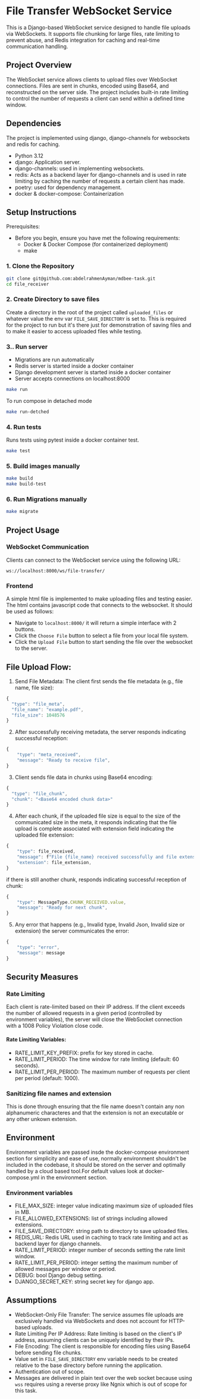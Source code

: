 # File Transfer WebSocket Service

This is a Django-based WebSocket service designed to handle file uploads via WebSockets. It supports file chunking for large files, rate limiting to prevent abuse, and Redis integration for caching and real-time communication handling.
## Project Overview
The WebSocket service allows clients to upload files over WebSocket connections. Files are sent in chunks, encoded using Base64, and reconstructed on the server side. The project includes built-in rate limiting to control the number of requests a client can send within a defined time window.
## Dependencies
The project is implemented using django, django-channels for websockets and redis for caching.
- Python 3.12
- django: Application server.
- django-channels: used in implementing websockets.
- redis: Acts as a backend layer for django-channels and is used in rate limiting by caching the number of requests a certain client has made.
- poetry: used for dependency management.
- docker & docker-compose: Containerization
## Setup Instructions
Prerequisites:
- Before you begin, ensure you have met the following requirements:
  - Docker & Docker Compose (for containerized deployment)
  - make
### 1. Clone the Repository
```bash
git clone git@github.com:abdelrahmenAyman/mdbee-task.git
cd file_receiver
```
### 2. Create Directory to save files
Create a directory in the root of the project called `uploaded_files` or whatever value the env var `FILE_SAVE_DIRECTORY` is set to. This is required for the project to run but it's there just for demonstration of saving files and to make it easier to access uploaded files while testing.
### 3.. Run server
- Migrations are run automatically
- Redis server is started inside a docker container
- Django development server is started inside a docker container
- Server accepts connections on localhost:8000
```bash
make run
```
To run compose in detached mode
```bash
make run-detched
```
### 4. Run tests
Runs tests using pytest inside a docker container test.
```bash
make test
```
### 5. Build images manually
```bash
make build
make build-test
```
### 6. Run Migrations manually
```bash
make migrate
```
## Project Usage
### WebSocket Communication
Clients can connect to the WebSocket service using the following URL:

```
ws://localhost:8000/ws/file-transfer/
```
### Frontend
A simple html file is implemented to make uploading files and testing easier. The html contains javascript
code that connects to the websocket. It should be used as follows:

- Navigate to `localhost:8000/` it will return a simple interface with 2 buttons.
- Click the `Choose File` button to select a file from your local file system.
- Click the `Upload File` button to start sending the file over the websocket to the server.
## File Upload Flow:
1. Send File Metadata: The client first sends the file metadata (e.g., file name, file size):
```js
{
  "type": "file_meta",
  "file_name": "example.pdf",
  "file_size": 1048576
}
```
2. After successfully receiving metadata, the server responds indicating successful reception:
```js
{
    "type": "meta_received",
    "message": "Ready to receive file",
}
```
3. Client sends file data in chunks using Base64 encoding:
```js
{
  "type": "file_chunk",
  "chunk": "<Base64 encoded chunk data>"
}
```
4. After each chunk, if the uploaded file size is equal to the size of the communicated size in the meta,
   it responds indicating that the file upload is complete associated with extension field indicating the uploaded file extension:
```js
{
    "type": file_received,
    "message": f"File {file_name} received successfully and file extension is `{file_extension}`",
    "extension": file_extension,
}
```
if there is still another chunk, responds indicating successful reception of chunk:
```js
{
    "type": MessageType.CHUNK_RECEIVED.value,
    "message": "Ready for next chunk",
}
```
5. Any error that happens (e.g., Invalid type, Invalid Json, Invalid size or extension) the server communicates the error:
```js
{
    "type": "error",
    "message": message
}
```
## Security Measures
### Rate Limiting
Each client is rate-limited based on their IP address. If the client exceeds the number of allowed requests in a given period (controlled by environment variables), the server will close the WebSocket connection with a 1008 Policy Violation close code.
#### Rate Limiting Variables:
- RATE_LIMIT_KEY_PREFIX: prefix for key stored in cache.
- RATE_LIMIT_PERIOD: The time window for rate limiting (default: 60 seconds).
- RATE_LIMIT_PER_PERIOD: The maximum number of requests per client per period (default: 1000).
### Sanitizing file names and extension
This is done through ensuring that the file name doesn't contain any non alphanumeric characteres and that the extension is not an executable or any other unkown extension.
## Environment
Environment variables are passed insde the docker-compose environment section for simplicity and ease of use, normally environment shouldn't be included in the codebase, it should be stored on the server and optimally handled by a cloud based tool.For default values look at docker-compose.yml in the environment section.
### Environment variables
- FILE_MAX_SIZE: integer value indicating maximum size of uploaded files in MB.
- FILE_ALLOWED_EXTENSIONS: list of strings including allowed extensions.
- FILE_SAVE_DIRECTORY: string path to directory to save uploaded files.
- REDIS_URL: Redis URL used in caching to track rate limiting and act as backend layer for django channels.
- RATE_LIMIT_PERIOD: integer number of seconds setting the rate limit window.
- RATE_LIMIT_PER_PERIOD: integer setting the maximum number of allowed messages per window or period.
- DEBUG: bool Django debug setting.
- DJANGO_SECRET_KEY: string secret key for django app.
## Assumptions
- WebSocket-Only File Transfer: The service assumes file uploads are exclusively handled via WebSockets and does not account for HTTP-based uploads.
- Rate Limiting Per IP Address: Rate limiting is based on the client's IP address, assuming clients can be uniquely identified by their IPs.
- File Encoding: The client is responsible for encoding files using Base64 before sending file chunks.
- Value set in `FILE_SAVE_DIRECTORY` env variable needs to be created relative to the base directory before running the application.
- Authentication out of scope.
- Messages are delivered in plain text over the web socket because using `wss` requires using a reverse proxy like Ngnix which is out of scope for this task.
